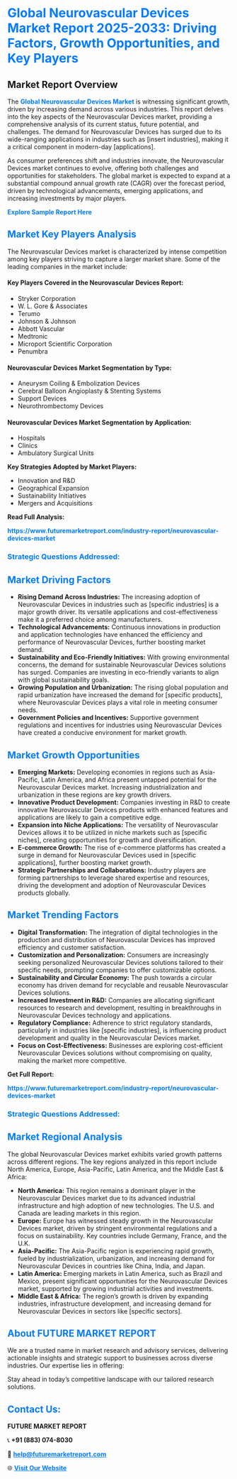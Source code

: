 <h1 style="color: #007BFF;">Global Neurovascular Devices Market Report 2025-2033: Driving Factors, Growth Opportunities, and Key Players</h1>

<section id="overview">
<h2>Market Report Overview</h2>
<p>The <a href="https://www.futuremarketreport.com/industry-report/neurovascular-devices-market" style="color: #007BFF; text-decoration: none;"><strong>Global Neurovascular Devices Market</strong></a> is witnessing significant growth, driven by increasing demand across various industries. This report delves into the key aspects of the Neurovascular Devices market, providing a comprehensive analysis of its current status, future potential, and challenges. The demand for Neurovascular Devices has surged due to its wide-ranging applications in industries such as [insert industries], making it a critical component in modern-day [applications].</p>
<p>As consumer preferences shift and industries innovate, the Neurovascular Devices market continues to evolve, offering both challenges and opportunities for stakeholders. The global market is expected to expand at a substantial compound annual growth rate (CAGR) over the forecast period, driven by technological advancements, emerging applications, and increasing investments by major players.</p>
</section>

<section id="overview">
<p><a href="https://www.futuremarketreport.com/request-sample/reportId=80294" style="color: #007BFF; text-decoration: none;"><strong>Explore Sample Report Here</strong></a></p>
</section>

<section id="key-players">
<h2 style="color: #007BFF;">Market Key Players Analysis</h2>
<p>The Neurovascular Devices market is characterized by intense competition among key players striving to capture a larger market share. Some of the leading companies in the market include:</p>
<h4>Key Players Covered in the Neurovascular Devices Report:</h4>
<ul><li>Stryker Corporation</li><li>W. L. Gore &amp; Associates</li><li>Terumo</li><li>Johnson &amp; Johnson</li><li>Abbott Vascular</li><li>Medtronic</li><li>Microport Scientific Corporation</li><li>Penumbra</li></ul>
<h4>Neurovascular Devices Market Segmentation by Type:</h4>
<ul><li>Aneurysm Coiling &amp; Embolization Devices</li><li>Cerebral Balloon Angioplasty &amp; Stenting Systems</li><li>Support Devices</li><li>Neurothrombectomy Devices</li></ul>

<h4>Neurovascular Devices Market Segmentation by Application:</h4>
<ul><li>Hospitals</li><li>Clinics</li><li>Ambulatory Surgical Units</li></ul>
<p><strong>Key Strategies Adopted by Market Players:</strong></p>
<ul>
<li>Innovation and R&D</li>
<li>Geographical Expansion</li>
<li>Sustainability Initiatives</li>
<li>Mergers and Acquisitions</li>
</ul>
</section>

<section>
<p><strong>Read Full Analysis: </strong></p><a href="https://www.futuremarketreport.com/industry-report/neurovascular-devices-market" style="color: #007BFF; text-decoration: none;"><strong>https://www.futuremarketreport.com/industry-report/neurovascular-devices-market</strong></a>
<h3 style="color: #007BFF;">Strategic Questions Addressed:</h3>
</section>

<section id="driving-factors">
<h2 style="color: #007BFF;">Market Driving Factors</h2>
<ul>
<li><strong>Rising Demand Across Industries:</strong> The increasing adoption of Neurovascular Devices in industries such as [specific industries] is a major growth driver. Its versatile applications and cost-effectiveness make it a preferred choice among manufacturers.</li>
<li><strong>Technological Advancements:</strong> Continuous innovations in production and application technologies have enhanced the efficiency and performance of Neurovascular Devices, further boosting market demand.</li>
<li><strong>Sustainability and Eco-Friendly Initiatives:</strong> With growing environmental concerns, the demand for sustainable Neurovascular Devices solutions has surged. Companies are investing in eco-friendly variants to align with global sustainability goals.</li>
<li><strong>Growing Population and Urbanization:</strong> The rising global population and rapid urbanization have increased the demand for [specific products], where Neurovascular Devices plays a vital role in meeting consumer needs.</li>
<li><strong>Government Policies and Incentives:</strong> Supportive government regulations and incentives for industries using Neurovascular Devices have created a conducive environment for market growth.</li>
</ul>
</section>

<section id="growth-opportunities">
<h2 style="color: #007BFF;">Market Growth Opportunities</h2>
<ul>
<li><strong>Emerging Markets:</strong> Developing economies in regions such as Asia-Pacific, Latin America, and Africa present untapped potential for the Neurovascular Devices market. Increasing industrialization and urbanization in these regions are key growth drivers.</li>
<li><strong>Innovative Product Development:</strong> Companies investing in R&D to create innovative Neurovascular Devices products with enhanced features and applications are likely to gain a competitive edge.</li>
<li><strong>Expansion into Niche Applications:</strong> The versatility of Neurovascular Devices allows it to be utilized in niche markets such as [specific niches], creating opportunities for growth and diversification.</li>
<li><strong>E-commerce Growth:</strong> The rise of e-commerce platforms has created a surge in demand for Neurovascular Devices used in [specific applications], further boosting market growth.</li>
<li><strong>Strategic Partnerships and Collaborations:</strong> Industry players are forming partnerships to leverage shared expertise and resources, driving the development and adoption of Neurovascular Devices products globally.</li>
</ul>
</section>

<section id="trending-factors">
<h2 style="color: #007BFF;">Market Trending Factors</h2>
<ul>
<li><strong>Digital Transformation:</strong> The integration of digital technologies in the production and distribution of Neurovascular Devices has improved efficiency and customer satisfaction.</li>
<li><strong>Customization and Personalization:</strong> Consumers are increasingly seeking personalized Neurovascular Devices solutions tailored to their specific needs, prompting companies to offer customizable options.</li>
<li><strong>Sustainability and Circular Economy:</strong> The push towards a circular economy has driven demand for recyclable and reusable Neurovascular Devices solutions.</li>
<li><strong>Increased Investment in R&D:</strong> Companies are allocating significant resources to research and development, resulting in breakthroughs in Neurovascular Devices technology and applications.</li>
<li><strong>Regulatory Compliance:</strong> Adherence to strict regulatory standards, particularly in industries like [specific industries], is influencing product development and quality in the Neurovascular Devices market.</li>
<li><strong>Focus on Cost-Effectiveness:</strong> Businesses are exploring cost-efficient Neurovascular Devices solutions without compromising on quality, making the market more competitive.</li>
</ul>
</section>

<section>
<p><strong>Get Full Report: </strong></p><a href="https://www.futuremarketreport.com/industry-report/neurovascular-devices-market" style="color: #007BFF; text-decoration: none;"><strong>https://www.futuremarketreport.com/industry-report/neurovascular-devices-market</strong></a>
<h3 style="color: #007BFF;">Strategic Questions Addressed:</h3>
</section>


<section id="regional-analysis">
<h2 style="color: #007BFF;">Market Regional Analysis</h2>
<p>The global Neurovascular Devices market exhibits varied growth patterns across different regions. The key regions analyzed in this report include North America, Europe, Asia-Pacific, Latin America, and the Middle East & Africa:</p>
<ul>
<li><strong>North America:</strong> This region remains a dominant player in the Neurovascular Devices market due to its advanced industrial infrastructure and high adoption of new technologies. The U.S. and Canada are leading markets in this region.</li>
<li><strong>Europe:</strong> Europe has witnessed steady growth in the Neurovascular Devices market, driven by stringent environmental regulations and a focus on sustainability. Key countries include Germany, France, and the U.K.</li>
<li><strong>Asia-Pacific:</strong> The Asia-Pacific region is experiencing rapid growth, fueled by industrialization, urbanization, and increasing demand for Neurovascular Devices in countries like China, India, and Japan.</li>
<li><strong>Latin America:</strong> Emerging markets in Latin America, such as Brazil and Mexico, present significant opportunities for the Neurovascular Devices market, supported by growing industrial activities and investments.</li>
<li><strong>Middle East & Africa:</strong> The region’s growth is driven by expanding industries, infrastructure development, and increasing demand for Neurovascular Devices in sectors like [specific sectors].</li>
</ul>
</section>

<footer>
<h2 style="color: #007BFF;">About FUTURE MARKET REPORT</h2>
<p>We are a trusted name in market research and advisory services, delivering actionable insights and strategic support to businesses across diverse industries. Our expertise lies in offering:</p>

<p>Stay ahead in today’s competitive landscape with our tailored research solutions.</p>

<h2 style="color: #007BFF;">Contact Us:</h2>
<p><strong>FUTURE MARKET REPORT</strong></p>
<p>📞 <strong>+91 (883) 074-8030</strong></p>
<p>📧 <strong><a href="mailto:help@futuremarketreport.com" style="color: #007BFF;">help@futuremarketreport.com</a></strong></p>
<p>🌐 <strong><a href="https://www.futuremarketreport.com/" style="color: #007BFF;">Visit Our Website</a></strong></p>
</footer>